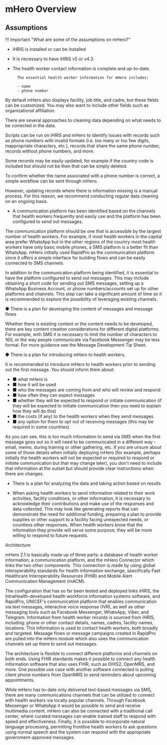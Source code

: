 # mHero Overview

## Assumptions

!!! important "What are some of the assumptions on mHero?"

- iHRIS is installed or can be installed
- It is necessary to have iHRIS v5 or v4.3.

- The health worker contact information is complete and up-to-date.

        The essential health worker information for mHero includes:

        - name
        - phone number

By default mHero also displays facility, job title, and cadre, but these fields can be customized. You may also want to include other fields such as organizational affiliation.

There are several approaches to cleaning data depending on what needs to be corrected in the data.

Scripts can be run on iHRIS and mHero to identify issues with records such as phone numbers with invalid formats (i.e. too many or too few digits, inappropriate characters, etc.), records that share the same phone number, records without phone numbers, and more.

Some records may be easily updated, for example if the country code is included but should not be then that can be simply deleted.

To confirm whether the name associated with a phone number is correct, a simple workflow can be sent through mHero.

However, updating records where there is information missing is a manual process. For this reason, we recommend conducting regular data cleaning on an ongoing basis.

- A communication platform has been identified based on the channels that health workers frequently and easily use and the platform has been configured to send out messages.

The communication platform should be one that is accessible by the largest number of health workers. For example, if most health workers in the capital area prefer WhatsApp but in the other regions of the country most health workers have only basic mobile phones, a SMS platform is a better fit than WhatsApp. mHero initially used RapidPro as the communication platform since it offers a simple interface for building flows and can be easily connected to SMS channels.

In addition to the communication platform being identified, it is essential to have the platform configured to send out messages. This may include obtaining a short code for sending out SMS messages, setting up a WhatsApp Business Account, or phone numbers/accounts set up for other platforms and channels. This step can take a significant amount of time so it is recommended to explore the possibility of leveraging existing channels.

● There is a plan for developing the content of messages and message flows

Whether there is existing content or the content needs to be developed, there are key content creation considerations for different digital platforms. For example, with SMS it is necessary to limit the number of characters to 160, or the way people communicate via Facebook Messenger may be less formal. For more guidance see the Message Development Tip Sheet.

● There is a plan for introducing mHero to health workers.

It is recommended to introduce mHero to health workers prior to sending out the first message. You should inform them about:

- ■ what mHero is
- ■ how it will be used
- ■ who the messages are coming from and who will review and respond
- ■ how often they can expect messages
- ■ whether they will be expected to respond or initiate communication (if they will be expected to initiate communication then you need to explain how they will do this)
- ■ the costs (if any) to the health workers when they send messages
- ■ any option for them to opt out of receiving messages (this may be required in some countries)

As you can see, this is too much information to send via SMS when the first message goes out so it will need to be communicated in a different way - email, memo, during training or other gathering, etc. If you are unsure about some of those details when initially deploying mHero (for example, perhaps initially the health workers will not be expected or required to respond or initiate communication but that may change later), you don't need to include that information at the outset but should provide clear instructions when there are changes.

- There is a plan for analyzing the data and taking action based on results

- When asking health workers to send information related to their work activities, facility conditions, or other information, it is necessary to acknowledge their contributions and make use of the responses and data collected. This may look like generating reports that can demonstrate the need for additional funding, preparing a plan to provide supplies or other support to a facility facing unexpected needs, or countless other responses. When health workers know that the information they provide will serve some purpose, they will be more willing to respond to future requests.

Architecture

mHero 2.1 is basically made up of three parts: a database of health worker information, a communication platform, and the mHero Connector which links the two other components. This connection is made by using global interoperability standards for health information exchange, specifically Fast Healthcare Interoperability Resources (FHIR) and Mobile Alert Communication Management (mACM).

The configuration that has so far been tested and deployed links iHRIS, the IntraHealth-developed health workforce information systems software, and RapidPro, UNICEF's communication platform that enables communication via text messages, interactive voice response (IVR), as well as other messaging tools such as Facebook Messenger, WhatsApp, Viber, and Telegram. Information from health worker records is sourced from iHRIS, including: phone or other contact details, names, cadres, facility names, locations. This information is used to contact health workers, both broadly and targeted. Message flows or message campaigns created in RapidPro are pulled into the mHero module which also uses the communication channels set up there to send out messages.

The architecture is flexible to connect different platforms and channels on both ends. Using FHIR standards makes it possible to connect any health information software that also uses FHIR, such as DHIS2, OpenMRS, and more. One possible use case with another software connected is pulling client phone numbers from OpenMRS to send reminders about upcoming appointments.

While mHero has to-date only delivered text-based messages via SMS, there are many communications channels that can be utilized to connect with health workers via locally popular channels. Through Facebook Messenger or WhatsApp it would be possible to send and receive multimedia content. mHero can also be connected with a traditional call center, where curated messages can enable trained staff to respond with speed and effectiveness. Finally, it is possible to incorporate natural language processing, permitting frontline health workers to ask questions using normal speech and the system can respond with the appropriate government-approved messages.
